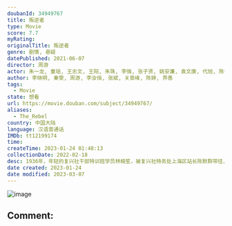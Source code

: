 ```yaml
---
doubanId: 34949767
title: 叛逆者
type: Movie
score: 7.7
myRating: 
originalTitle: 叛逆者
genre: 剧情, 悬疑
datePublished: 2021-06-07
director: 周游
actor: 朱一龙, 童瑶, 王志文, 王阳, 朱珠, 李强, 张子贤, 姚安濂, 袁文康, 代旭, 陈伟栋, 宿宇杰, 焦刚, 李培铭, 夏铭浩, 沈晓海, 薛亦伦, 孙斌, 石强, 季叶翠, 石文中, 刘丰硕, 秦越, 田凯, 陈曦, 卢钲, 吴名, 冯可, 翟中星, 孙中艺, 过齐鸣, 孙娇, 茹天, 屈刚, 方东海, 王俪萦
author: 李晓明, 秦雯, 周游, 李汝俏, 张斌, 关景峰, 陈婷, 畀愚
tags:
  - Movie
state: 想看
url: https://movie.douban.com/subject/34949767/
aliases:
  - The_Rebel
country: 中国大陆
language: 汉语普通话
IMDb: tt12199174
time: 
createTime: 2023-01-24 01:48:13
collectionDate: 2022-02-18
desc: 1936年，年轻的复兴社干部特训班学员林楠笙，被复兴社特务处上海区站长陈默群带往上海，参加抓捕潜伏在上海区内部的中共地下党“邮差”这一任务。在执行任务的过程中，正直单纯的林楠笙不断被顾慎言、纪中原、朱...
date created: 2023-01-24
date modified: 2023-03-07
---
```


![image](p2647381880.jpg)

Comment:
---

